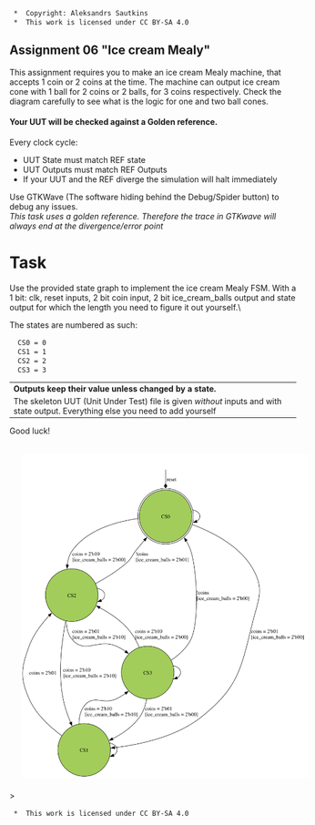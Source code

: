 ```
 *  Copyright: Aleksandrs Sautkins
 *  This work is licensed under CC BY-SA 4.0 
```

## Assignment 06 "Ice cream Mealy"
  This assignment requires you to make an ice cream Mealy machine, that accepts 1 coin or 2 coins at the time. The machine can output ice cream cone with 1 ball for 2 coins or 2 balls, for 3 coins respectively. Check the diagram carefully to see what is the logic for one and two ball cones.

  
#### Your UUT will be checked against a Golden reference. 
  Every clock cycle:

  - UUT State must match REF state  
  - UUT Outputs must match REF Outputs
  - If your UUT and the REF diverge the simulation will halt immediately

  Use GTKWave (The software hiding behind the Debug/Spider button) to debug any issues.\
  *This task uses a golden reference. Therefore the trace in GTKwave will always end at the divergence/error point*

# Task
  Use the provided state graph to implement the ice cream Mealy FSM. With a 1 bit: clk, reset inputs, 2 bit coin input, 2 bit ice_cream_balls output and state output for which the length you need to figure it out yourself.\

  The states are numbered as such:
  ```
    CS0 = 0
    CS1 = 1
    CS2 = 2
    CS3 = 3
  ```
  | |
  | -- |
  |  **Outputs keep their value unless changed by a state.** | |
  The skeleton UUT (Unit Under Test) file is given _without_ inputs and with state output. Everything else you need to add yourself| |

  Good luck!


<img src="fsm.svg" style="background-color:white;margin:20px;max-width:100%;">>

```
 *  This work is licensed under CC BY-SA 4.0 
```
